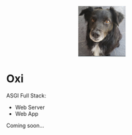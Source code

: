 <p align="center">
  <img src="static/img/oxi_1.png" alt="Oxi Logo" width="125px">
</p>

<p align="center">
  <h1>Oxi</h1>
</p>

ASGI Full Stack:

* Web Server
* Web App

Coming soon...
